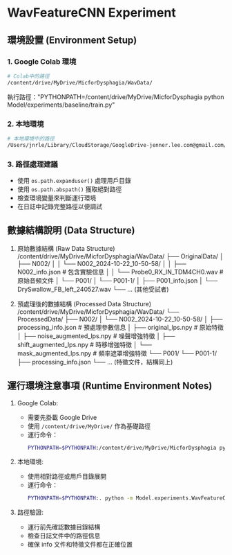 
# WavFeatureCNN Experiment

## 環境設置 (Environment Setup)

### 1. Google Colab 環境
```bash
# Colab中的路徑
/content/drive/MyDrive/MicforDysphagia/WavData/
```
執行路徑："PYTHONPATH=/content/drive/MyDrive/MicforDysphagia python Model/experiments/baseline/train.py"

### 2. 本地環境
```bash
# 本地環境中的路徑
/Users/jnrle/Library/CloudStorage/GoogleDrive-jenner.lee.com@gmail.com/My Drive/MicforDysphagia/WavData/
```

### 3. 路徑處理建議
- 使用 `os.path.expanduser()` 處理用戶目錄
- 使用 `os.path.abspath()` 獲取絕對路徑
- 檢查環境變量來判斷運行環境
- 在日誌中記錄完整路徑以便調試

## 數據結構說明 (Data Structure)

1. 原始數據結構 (Raw Data Structure)
/content/drive/MyDrive/MicforDysphagia/WavData/
├── OriginalData/
│   ├── N002/
│   │   └── N002_2024-10-22_10-50-58/
│   │       ├── N002_info.json            # 包含實驗信息
│   │       └── Probe0_RX_IN_TDM4CH0.wav  # 原始音頻文件
│   └── P001/
│       └── P001-1/
│           ├── P001_info.json
│           └── DrySwallow_FB_left_240527.wav
└── ... (其他受試者)

2. 預處理後的數據結構 (Processed Data Structure)
/content/drive/MyDrive/MicforDysphagia/WavData/
└── ProcessedData/
    ├── N002/
    │   └── N002_2024-10-22_10-50-58/
    │       ├── processing_info.json       # 預處理參數信息
    │       ├── original_lps.npy          # 原始特徵
    │       ├── noise_augmented_lps.npy   # 噪聲增強特徵
    │       ├── shift_augmented_lps.npy   # 時移增強特徵
    │       └── mask_augmented_lps.npy    # 頻率遮罩增強特徵
    └── P001/
        └── P001-1/
            ├── processing_info.json
            └── ... (特徵文件，結構同上)


## 運行環境注意事項 (Runtime Environment Notes)

1. Google Colab:
   - 需要先掛載 Google Drive
   - 使用 `/content/drive/MyDrive/` 作為基礎路徑
   - 運行命令：
     ```bash
     PYTHONPATH=$PYTHONPATH:/content/drive/MyDrive/MicforDysphagia python -m Model.experiments.WavFeatureCNN.train
     ```

2. 本地環境:
   - 使用相對路徑或用戶目錄展開
   - 運行命令：
     ```bash
     PYTHONPATH=$PYTHONPATH:. python -m Model.experiments.WavFeatureCNN.train
     ```

3. 路徑驗證:
   - 運行前先確認數據目錄結構
   - 檢查日誌文件中的路徑信息
   - 確保 info 文件和特徵文件都在正確位置

